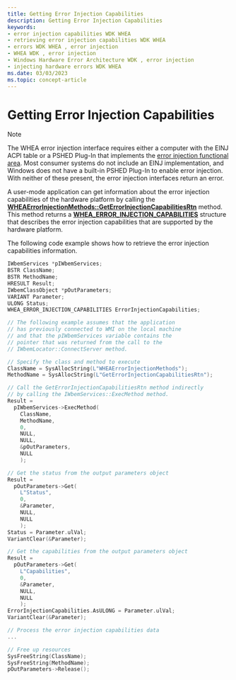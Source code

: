 ```yaml
---
title: Getting Error Injection Capabilities
description: Getting Error Injection Capabilities
keywords:
- error injection capabilities WDK WHEA
- retrieving error injection capabilities WDK WHEA
- errors WDK WHEA , error injection
- WHEA WDK , error injection
- Windows Hardware Error Architecture WDK , error injection
- injecting hardware errors WDK WHEA
ms.date: 03/03/2023
ms.topic: concept-article
---
```


# Getting Error Injection Capabilities

> [!NOTE]
> The WHEA error injection interface requires either a computer with the EINJ ACPI table or a PSHED Plug-In that implements the [error injection functional area](./error-injection.md). Most consumer systems do not include an EINJ implementation, and Windows does not have a built-in PSHED Plug-In to enable error injection. With neither of these present, the error injection interfaces return an error.

A user-mode application can get information about the error injection capabilities of the hardware platform by calling the [**WHEAErrorInjectionMethods::GetErrorInjectionCapabilitiesRtn**](/windows-hardware/drivers/ddi/_whea/) method. This method returns a [**WHEA\_ERROR\_INJECTION\_CAPABILITIES**](/windows-hardware/drivers/ddi/ntddk/ns-ntddk-_whea_error_injection_capabilities) structure that describes the error injection capabilities that are supported by the hardware platform.

The following code example shows how to retrieve the error injection capabilities information.

```cpp
IWbemServices *pIWbemServices;
BSTR ClassName;
BSTR MethodName;
HRESULT Result;
IWbemClassObject *pOutParameters;
VARIANT Parameter;
ULONG Status;
WHEA_ERROR_INJECTION_CAPABILITIES ErrorInjectionCapabilities;

// The following example assumes that the application
// has previously connected to WMI on the local machine
// and that the pIWbemServices variable contains the
// pointer that was returned from the call to the
// IWbemLocator::ConnectServer method.

// Specify the class and method to execute
ClassName = SysAllocString(L"WHEAErrorInjectionMethods");
MethodName = SysAllocString(L"GetErrorInjectionCapabilitiesRtn");

// Call the GetErrorInjectionCapabilitiesRtn method indirectly
// by calling the IWbemServices::ExecMethod method.
Result =
  pIWbemServices->ExecMethod(
    ClassName,
    MethodName,
    0,
    NULL,
    NULL,
    &pOutParameters,
    NULL
    );

// Get the status from the output parameters object
Result =
  pOutParameters->Get(
    L"Status",
    0,
    &Parameter,
    NULL,
    NULL
    );
Status = Parameter.ulVal;
VariantClear(&Parameter);

// Get the capabilities from the output parameters object
Result =
  pOutParameters->Get(
    L"Capabilities",
    0,
    &Parameter,
    NULL,
    NULL
    );
ErrorInjectionCapabilities.AsULONG = Parameter.ulVal;
VariantClear(&Parameter);

// Process the error injection capabilities data
...

// Free up resources
SysFreeString(ClassName);
SysFreeString(MethodName);
pOutParameters->Release();
```

 

